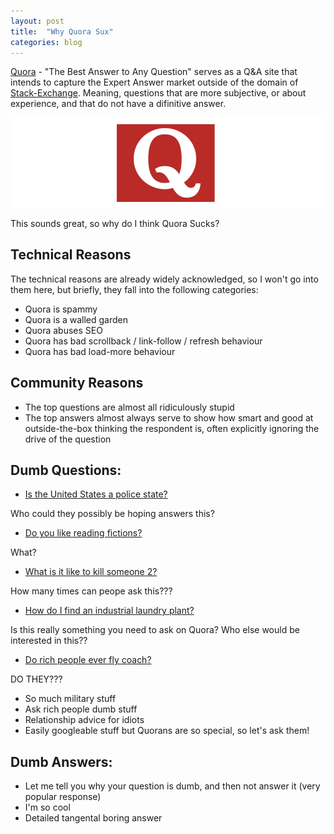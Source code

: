 ```yaml
---
layout: post
title:  "Why Quora Sux"
categories: blog
---
```


[Quora](https://www.quora.com/) - "The Best Answer to Any Question" serves as a Q&A site
that intends to capture the Expert Answer market outside of the domain of
[Stack-Exchange](http://stackexchange.com/). Meaning, questions that are more subjective,
or about experience, and that do not have a difinitive answer.

<img src="/images/QuoraSux/QuoraQ.png" class="fit image" />

This sounds great, so why do I think Quora Sucks?

<!--more-->

## Technical Reasons

The technical reasons are already widely acknowledged, so I won't go into them here, but
briefly, they fall into the following categories:

* Quora is spammy
* Quora is a walled garden
* Quora abuses SEO
* Quora has bad scrollback / link-follow / refresh behaviour
* Quora has bad load-more behaviour

## Community Reasons

* The top questions are almost all ridiculously stupid
* The top answers almost always serve to show how smart and
  good at outside-the-box thinking the respondent is, often
  explicitly ignoring the drive of the question

## Dumb Questions:

* [Is the United States a police state?](https://www.quora.com/Is-the-United-States-a-police-state)

Who could they possibly be hoping answers this?

* [Do you like reading fictions?](https://www.quora.com/Do-you-like-reading-fictions)

What?

* [What is it like to kill someone 2?](https://www.quora.com/What-is-it-like-to-kill-someone-2)

How many times can peope ask this???

* [How do I find an industrial laundry plant?](https://www.quora.com/How-do-I-find-an-industrial-laundry-plant)

Is this really something you need to ask on Quora? Who else would be interested in this??

* [Do rich people ever fly coach?](https://www.quora.com/Do-rich-people-ever-fly-coach)

DO THEY???

* So much military stuff
* Ask rich people dumb stuff
* Relationship advice for idiots
* Easily googleable stuff but Quorans are so special, so let's ask them!


## Dumb Answers:

* Let me tell you why your question is dumb, and then not answer it (very popular response)
* I'm so cool
* Detailed tangental boring answer
